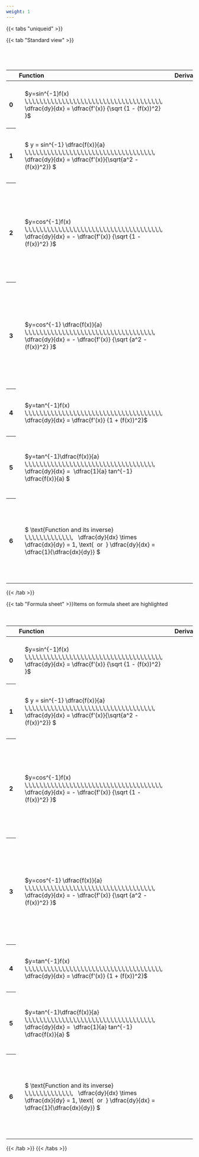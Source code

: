 ```yaml
---
weight: 1
---
```


{{< tabs "uniqueid" >}}

{{< tab "Standard view" >}}

#  
<br>
<style type="text/css">
#T_8ca28 th.col_heading {
  text-align: left;
  font-size: 1em;
}
#T_8ca28 td {
  text-align: left;
  font-size: 1em;
  padding: 1.5em;
}
#T_8ca28_row0_col0, #T_8ca28_row1_col0, #T_8ca28_row2_col0, #T_8ca28_row3_col0, #T_8ca28_row4_col0, #T_8ca28_row5_col0, #T_8ca28_row6_col0 {
  width: 200px;
  white-space: pre-wrap;
}
#T_8ca28_row0_col1, #T_8ca28_row1_col1, #T_8ca28_row2_col1, #T_8ca28_row3_col1, #T_8ca28_row4_col1, #T_8ca28_row5_col1, #T_8ca28_row6_col1 {
  width: 300px;
  white-space: pre-wrap;
}
#T_8ca28_row0_col2, #T_8ca28_row1_col2, #T_8ca28_row2_col2, #T_8ca28_row3_col2, #T_8ca28_row4_col2, #T_8ca28_row5_col2, #T_8ca28_row6_col2 {
  width: 400px;
  white-space: pre-wrap;
}
#T_8ca28_row0_col3, #T_8ca28_row1_col3, #T_8ca28_row2_col3, #T_8ca28_row3_col3, #T_8ca28_row4_col3, #T_8ca28_row5_col3, #T_8ca28_row6_col3 {
  width: 600px;
  white-space: pre-wrap;
}
</style>
<table id="T_8ca28">
  <thead>
    <tr>
      <th class="blank level0" >&nbsp;</th>
      <th id="T_8ca28_level0_col0" class="col_heading level0 col0" >Function</th>
      <th id="T_8ca28_level0_col1" class="col_heading level0 col1" >Derivative</th>
      <th id="T_8ca28_level0_col2" class="col_heading level0 col2" >Equivalent integral</th>
      <th id="T_8ca28_level0_col3" class="col_heading level0 col3" >Comment</th>
    </tr>
  </thead>
  <tbody>
    <tr>
      <th id="T_8ca28_level0_row0" class="row_heading level0 row0" >0</th>
      <td id="T_8ca28_row0_col0" class="data row0 col0" >$y=sin^{-1}f(x) \,\,\,\,\,\,\,\,\,\,\,\,\,\,\,\,\,\,\,\,\,\,\,\,\,\,\,\,\,\,\,\,\,\,\,\,\,   \dfrac{dy}{dx} = \dfrac{f'(x)} {\sqrt {1 - (f(x))^2} }$ <br></td>
      <td id="T_8ca28_row0_col1" class="data row0 col1" ></td>
      <td id="T_8ca28_row0_col2" class="data row0 col2" >$ {\Large\int} \dfrac{f'(x)} {\sqrt {1 - (f(x))^2} } dx = sin^{-1} f(x) + c$</td>
      <td id="T_8ca28_row0_col3" class="data row0 col3" ></td>
    </tr>
    <tr>
      <th id="T_8ca28_level0_row1" class="row_heading level0 row1" >1</th>
      <td id="T_8ca28_row1_col0" class="data row1 col0" >$ y = sin^{-1} \dfrac{f(x)}{a}  \,\,\,\,\,\,\,\,\,\,\,\,\,\,\,\,\,\,\,\,\,\,\,\,\,\,\,\,\,\,\,\,\,\,\,   \dfrac{dy}{dx} = \dfrac{f'(x)}{\sqrt{a^2 - (f(x))^2}} $ <br></td>
      <td id="T_8ca28_row1_col1" class="data row1 col1" ></td>
      <td id="T_8ca28_row1_col2" class="data row1 col2" >$ {\Large\int} \dfrac{f'(x)} {\sqrt {a^2 - (f(x))^2} } dx = sin^{-1} \dfrac{f(x)}{a} + c$</td>
      <td id="T_8ca28_row1_col3" class="data row1 col3" ></td>
    </tr>
    <tr>
      <th id="T_8ca28_level0_row2" class="row_heading level0 row2" >2</th>
      <td id="T_8ca28_row2_col0" class="data row2 col0" >$y=cos^{-1}f(x) \,\,\,\,\,\,\,\,\,\,\,\,\,\,\,\,\,\,\,\,\,\,\,\,\,\,\,\,\,\,\,\,\,\,\,\,\,   \dfrac{dy}{dx} = - \dfrac{f'(x)} {\sqrt {1 - (f(x))^2} }$ <br></td>
      <td id="T_8ca28_row2_col1" class="data row2 col1" ></td>
      <td id="T_8ca28_row2_col2" class="data row2 col2" >$ {\Large\int} - \dfrac{f'(x)} {\sqrt {1 - (f(x))^2} }  = cos^{-1}f(x) + c \text{ or } -sin^{-1}f(x) +c$
$ \text{Note the constant c will have different values with these two options} $</td>
      <td id="T_8ca28_row2_col3" class="data row2 col3" ></td>
    </tr>
    <tr>
      <th id="T_8ca28_level0_row3" class="row_heading level0 row3" >3</th>
      <td id="T_8ca28_row3_col0" class="data row3 col0" >$y=cos^{-1} \dfrac{f(x)}{a} \,\,\,\,\,\,\,\,\,\,\,\,\,\,\,\,\,\,\,\,\,\,\,\,\,\,\,\,\,\,\,\,\,\,\,   \dfrac{dy}{dx} = - \dfrac{f'(x)} {\sqrt {a^2 - (f(x))^2} }$ <br></td>
      <td id="T_8ca28_row3_col1" class="data row3 col1" ></td>
      <td id="T_8ca28_row3_col2" class="data row3 col2" >$ {\Large\int} - \dfrac{f'(x)} {\sqrt {a^2 - (f(x))^2} }  = cos^{-1}\dfrac{f(x)}{a} + c \text{ or } -sin^{-1}\dfrac{f(x)}{a} +c$
$ \text{Note the constant c will have different values with these two options} $</td>
      <td id="T_8ca28_row3_col3" class="data row3 col3" ></td>
    </tr>
    <tr>
      <th id="T_8ca28_level0_row4" class="row_heading level0 row4" >4</th>
      <td id="T_8ca28_row4_col0" class="data row4 col0" >$y=tan^{-1}f(x) \,\,\,\,\,\,\,\,\,\,\,\,\,\,\,\,\,\,\,\,\,\,\,\,\,\,\,\,\,\,\,\,\,\,\,\,\,   \dfrac{dy}{dx} = \dfrac{f'(x)} {1 + (f(x))^2}$ <br></td>
      <td id="T_8ca28_row4_col1" class="data row4 col1" ></td>
      <td id="T_8ca28_row4_col2" class="data row4 col2" >$ {\Large\int} \dfrac{f'(x)} {1 + (f(x))^2} dx = \ tan^{-1} f(x) + c$</td>
      <td id="T_8ca28_row4_col3" class="data row4 col3" ></td>
    </tr>
    <tr>
      <th id="T_8ca28_level0_row5" class="row_heading level0 row5" >5</th>
      <td id="T_8ca28_row5_col0" class="data row5 col0" >$y=tan^{-1}\dfrac{f(x)}{a} \,\,\,\,\,\,\,\,\,\,\,\,\,\,\,\,\,\,\,\,\,\,\,\,\,\,\,\,\,\,\,\,\,\,\,   \dfrac{dy}{dx} =  \dfrac{1}{a} tan^{-1} \dfrac{f(x)}{a} $ <br></td>
      <td id="T_8ca28_row5_col1" class="data row5 col1" ></td>
      <td id="T_8ca28_row5_col2" class="data row5 col2" >$ {\Large\int} \dfrac{f'(x)} {a^2 + (f(x))^2} dx = \dfrac{1}{a} tan^{-1} \dfrac{f(x)}{a} + c$</td>
      <td id="T_8ca28_row5_col3" class="data row5 col3" ></td>
    </tr>
    <tr>
      <th id="T_8ca28_level0_row6" class="row_heading level0 row6" >6</th>
      <td id="T_8ca28_row6_col0" class="data row6 col0" >$ \text{Function and its inverse}  \,\,\,\,\,\,\,\,\,\,\,\,\,   \dfrac{dy}{dx} \times \dfrac{dx}{dy} = 1, \text{  or  } \dfrac{dy}{dx} = \dfrac{1}{\dfrac{dx}{dy}} $ <br></td>
      <td id="T_8ca28_row6_col1" class="data row6 col1" ></td>
      <td id="T_8ca28_row6_col2" class="data row6 col2" ></td>
      <td id="T_8ca28_row6_col3" class="data row6 col3" >Formula can be utilised to calculate otherwise hard to differentiate inverse functions</td>
    </tr>
  </tbody>
</table>
{{< /tab >}}

{{< tab "Formula sheet" >}}Items on formula sheet are highlighted
<br><br><br>
<style type="text/css">
#T_39f12 th.col_heading {
  text-align: left;
  font-size: 1em;
}
#T_39f12 td {
  text-align: left;
  font-size: 1em;
  padding: 1.5em;
}
#T_39f12_row0_col0, #T_39f12_row1_col0, #T_39f12_row2_col0, #T_39f12_row3_col0, #T_39f12_row4_col0, #T_39f12_row5_col0, #T_39f12_row6_col0 {
  width: 200px;
  white-space: pre-wrap;
}
#T_39f12_row0_col1, #T_39f12_row1_col1, #T_39f12_row2_col1, #T_39f12_row3_col1, #T_39f12_row4_col1, #T_39f12_row5_col1, #T_39f12_row6_col1 {
  width: 300px;
  white-space: pre-wrap;
}
#T_39f12_row0_col2, #T_39f12_row2_col2, #T_39f12_row3_col2, #T_39f12_row4_col2, #T_39f12_row6_col2 {
  width: 400px;
  white-space: pre-wrap;
}
#T_39f12_row0_col3, #T_39f12_row1_col3, #T_39f12_row2_col3, #T_39f12_row3_col3, #T_39f12_row4_col3, #T_39f12_row5_col3, #T_39f12_row6_col3 {
  width: 600px;
  white-space: pre-wrap;
}
#T_39f12_row1_col2, #T_39f12_row5_col2 {
  width: 400px;
  background-color: rgba(255,194,10, 0.2);
  white-space: pre-wrap;
}
</style>
<table id="T_39f12">
  <thead>
    <tr>
      <th class="blank level0" >&nbsp;</th>
      <th id="T_39f12_level0_col0" class="col_heading level0 col0" >Function</th>
      <th id="T_39f12_level0_col1" class="col_heading level0 col1" >Derivative</th>
      <th id="T_39f12_level0_col2" class="col_heading level0 col2" >Equivalent integral</th>
      <th id="T_39f12_level0_col3" class="col_heading level0 col3" >Comment</th>
    </tr>
  </thead>
  <tbody>
    <tr>
      <th id="T_39f12_level0_row0" class="row_heading level0 row0" >0</th>
      <td id="T_39f12_row0_col0" class="data row0 col0" >$y=sin^{-1}f(x) \,\,\,\,\,\,\,\,\,\,\,\,\,\,\,\,\,\,\,\,\,\,\,\,\,\,\,\,\,\,\,\,\,\,\,\,\,   \dfrac{dy}{dx} = \dfrac{f'(x)} {\sqrt {1 - (f(x))^2} }$ <br></td>
      <td id="T_39f12_row0_col1" class="data row0 col1" ></td>
      <td id="T_39f12_row0_col2" class="data row0 col2" >$ {\Large\int} \dfrac{f'(x)} {\sqrt {1 - (f(x))^2} } dx = sin^{-1} f(x) + c$</td>
      <td id="T_39f12_row0_col3" class="data row0 col3" ></td>
    </tr>
    <tr>
      <th id="T_39f12_level0_row1" class="row_heading level0 row1" >1</th>
      <td id="T_39f12_row1_col0" class="data row1 col0" >$ y = sin^{-1} \dfrac{f(x)}{a}  \,\,\,\,\,\,\,\,\,\,\,\,\,\,\,\,\,\,\,\,\,\,\,\,\,\,\,\,\,\,\,\,\,\,\,   \dfrac{dy}{dx} = \dfrac{f'(x)}{\sqrt{a^2 - (f(x))^2}} $ <br></td>
      <td id="T_39f12_row1_col1" class="data row1 col1" ></td>
      <td id="T_39f12_row1_col2" class="data row1 col2" >$ {\Large\int} \dfrac{f'(x)} {\sqrt {a^2 - (f(x))^2} } dx = sin^{-1} \dfrac{f(x)}{a} + c$</td>
      <td id="T_39f12_row1_col3" class="data row1 col3" ></td>
    </tr>
    <tr>
      <th id="T_39f12_level0_row2" class="row_heading level0 row2" >2</th>
      <td id="T_39f12_row2_col0" class="data row2 col0" >$y=cos^{-1}f(x) \,\,\,\,\,\,\,\,\,\,\,\,\,\,\,\,\,\,\,\,\,\,\,\,\,\,\,\,\,\,\,\,\,\,\,\,\,   \dfrac{dy}{dx} = - \dfrac{f'(x)} {\sqrt {1 - (f(x))^2} }$ <br></td>
      <td id="T_39f12_row2_col1" class="data row2 col1" ></td>
      <td id="T_39f12_row2_col2" class="data row2 col2" >$ {\Large\int} - \dfrac{f'(x)} {\sqrt {1 - (f(x))^2} }  = cos^{-1}f(x) + c \text{ or } -sin^{-1}f(x) +c$
$ \text{Note the constant c will have different values with these two options} $</td>
      <td id="T_39f12_row2_col3" class="data row2 col3" ></td>
    </tr>
    <tr>
      <th id="T_39f12_level0_row3" class="row_heading level0 row3" >3</th>
      <td id="T_39f12_row3_col0" class="data row3 col0" >$y=cos^{-1} \dfrac{f(x)}{a} \,\,\,\,\,\,\,\,\,\,\,\,\,\,\,\,\,\,\,\,\,\,\,\,\,\,\,\,\,\,\,\,\,\,\,   \dfrac{dy}{dx} = - \dfrac{f'(x)} {\sqrt {a^2 - (f(x))^2} }$ <br></td>
      <td id="T_39f12_row3_col1" class="data row3 col1" ></td>
      <td id="T_39f12_row3_col2" class="data row3 col2" >$ {\Large\int} - \dfrac{f'(x)} {\sqrt {a^2 - (f(x))^2} }  = cos^{-1}\dfrac{f(x)}{a} + c \text{ or } -sin^{-1}\dfrac{f(x)}{a} +c$
$ \text{Note the constant c will have different values with these two options} $</td>
      <td id="T_39f12_row3_col3" class="data row3 col3" ></td>
    </tr>
    <tr>
      <th id="T_39f12_level0_row4" class="row_heading level0 row4" >4</th>
      <td id="T_39f12_row4_col0" class="data row4 col0" >$y=tan^{-1}f(x) \,\,\,\,\,\,\,\,\,\,\,\,\,\,\,\,\,\,\,\,\,\,\,\,\,\,\,\,\,\,\,\,\,\,\,\,\,   \dfrac{dy}{dx} = \dfrac{f'(x)} {1 + (f(x))^2}$ <br></td>
      <td id="T_39f12_row4_col1" class="data row4 col1" ></td>
      <td id="T_39f12_row4_col2" class="data row4 col2" >$ {\Large\int} \dfrac{f'(x)} {1 + (f(x))^2} dx = \ tan^{-1} f(x) + c$</td>
      <td id="T_39f12_row4_col3" class="data row4 col3" ></td>
    </tr>
    <tr>
      <th id="T_39f12_level0_row5" class="row_heading level0 row5" >5</th>
      <td id="T_39f12_row5_col0" class="data row5 col0" >$y=tan^{-1}\dfrac{f(x)}{a} \,\,\,\,\,\,\,\,\,\,\,\,\,\,\,\,\,\,\,\,\,\,\,\,\,\,\,\,\,\,\,\,\,\,\,   \dfrac{dy}{dx} =  \dfrac{1}{a} tan^{-1} \dfrac{f(x)}{a} $ <br></td>
      <td id="T_39f12_row5_col1" class="data row5 col1" ></td>
      <td id="T_39f12_row5_col2" class="data row5 col2" >$ {\Large\int} \dfrac{f'(x)} {a^2 + (f(x))^2} dx = \dfrac{1}{a} tan^{-1} \dfrac{f(x)}{a} + c$</td>
      <td id="T_39f12_row5_col3" class="data row5 col3" ></td>
    </tr>
    <tr>
      <th id="T_39f12_level0_row6" class="row_heading level0 row6" >6</th>
      <td id="T_39f12_row6_col0" class="data row6 col0" >$ \text{Function and its inverse}  \,\,\,\,\,\,\,\,\,\,\,\,\,   \dfrac{dy}{dx} \times \dfrac{dx}{dy} = 1, \text{  or  } \dfrac{dy}{dx} = \dfrac{1}{\dfrac{dx}{dy}} $ <br></td>
      <td id="T_39f12_row6_col1" class="data row6 col1" ></td>
      <td id="T_39f12_row6_col2" class="data row6 col2" ></td>
      <td id="T_39f12_row6_col3" class="data row6 col3" >Formula can be utilised to calculate otherwise hard to differentiate inverse functions</td>
    </tr>
  </tbody>
</table>
{{< /tab >}}
{{< /tabs >}}